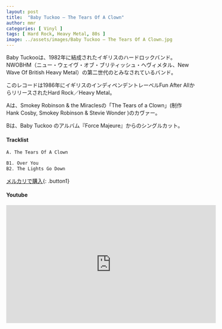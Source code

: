 ```yaml
---
layout: post
title:  "Baby Tuckoo – The Tears Of A Clown"
author: mmr
categories: [ Vinyl ]
tags: [ Hard Rock, Heavy Metal, 80s ]
image: ../assets/images/Baby Tuckoo – The Tears Of A Clown.jpg
---
```


Baby Tuckooは、1982年に結成されたイギリスのハードロックバンド。NWOBHM（ニュー・ウェイヴ・オブ・ブリティッシュ・ヘヴィメタル、New Wave Of British Heavy Metal）の第二世代のとみなされているバンド。

このレコードは1986年にイギリスのインディペンデントレーベルFun After AllからリリースされたHard Rock／Heavy Metal。

Aは、Smokey Robinson & the Miraclesの「The Tears of a Clown」(制作Hank Cosby, Smokey Robinson & Stevie Wonder )のカヴァー。

Bは、Baby Tuckoo のアルバム『Force Majeure』からのシングルカット。

#### Tracklist
```md
A. The Tears Of A Clown

B1. Over You
B2. The Lights Go Down
```

[メルカリで購入](https://jp.mercari.com/item/m95813694995?afid=6142608987){: .button1}

#### Youtube
<iframe width="560" height="315" src="https://www.youtube.com/embed/ImwIvAIRgus?si=7-JIsZ1kc_73zvdE" title="YouTube video player" frameborder="0" allow="accelerometer; autoplay; clipboard-write; encrypted-media; gyroscope; picture-in-picture; web-share" referrerpolicy="strict-origin-when-cross-origin" allowfullscreen></iframe>